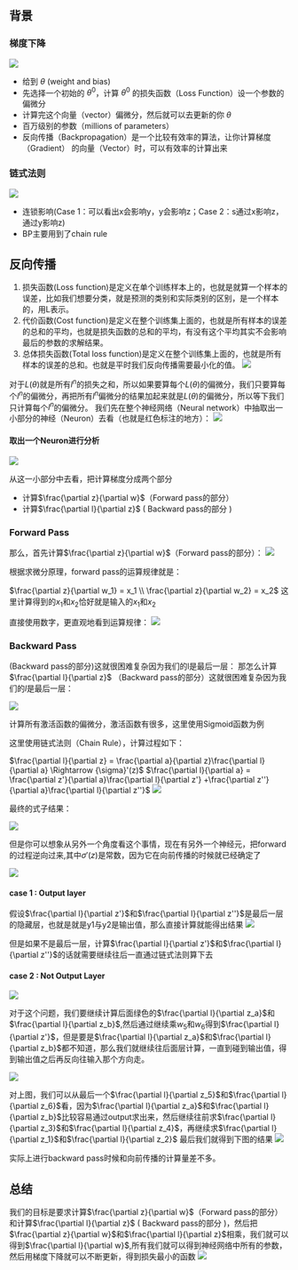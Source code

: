 ## 背景
### 梯度下降
![](res/chapter14-1.png)

- 给到 $\theta$ (weight and bias)
- 先选择一个初始的 $\theta^0$，计算 $\theta^0$ 的损失函数（Loss Function）设一个参数的偏微分
- 计算完这个向量（vector）偏微分，然后就可以去更新的你 $\theta$ 
- 百万级别的参数（millions of parameters）
- 反向传播（Backpropagation）是一个比较有效率的算法，让你计算梯度（Gradient） 的向量（Vector）时，可以有效率的计算出来

### 链式法则
![](res/chapter14-2.png)
- 连锁影响(Case 1：可以看出x会影响y，y会影响z；Case 2：s通过x影响z，通过y影响z)
- BP主要用到了chain rule


## 反向传播

1. 损失函数(Loss function)是定义在单个训练样本上的，也就是就算一个样本的误差，比如我们想要分类，就是预测的类别和实际类别的区别，是一个样本的，用L表示。
2. 代价函数(Cost function)是定义在整个训练集上面的，也就是所有样本的误差的总和的平均，也就是损失函数的总和的平均，有没有这个平均其实不会影响最后的参数的求解结果。
3. 总体损失函数(Total loss function)是定义在整个训练集上面的，也就是所有样本的误差的总和。也就是平时我们反向传播需要最小化的值。
![](res/chapter14-3.png)

对于$L(\theta)$就是所有$l^n$的损失之和，所以如果要算每个$L(\theta)$的偏微分，我们只要算每个$l^n$的偏微分，再把所有$l^n$偏微分的结果加起来就是$L(\theta)$的偏微分，所以等下我们只计算每个$l^n$的偏微分。
我们先在整个神经网络（Neural network）中抽取出一小部分的神经（Neuron）去看（也就是红色标注的地方）：
![](res/chapter14-4.png)

#### 取出一个Neuron进行分析
![](res/chapter14-5.png)



从这一小部分中去看，把计算梯度分成两个部分

- 计算$\frac{\partial z}{\partial w}$（Forward pass的部分）
- 计算$\frac{\partial l}{\partial z}$ ( Backward pass的部分 )
### Forward Pass

那么，首先计算$\frac{\partial z}{\partial w}$（Forward pass的部分）：
![](res/chapter14-6.png)

根据求微分原理，forward pass的运算规律就是：

$\frac{\partial z}{\partial w_1} = x_1 \\ \frac{\partial z}{\partial w_2} = x_2$
这里计算得到的$x_1$和$x_2$恰好就是输入的$x_1$和$x_2$

直接使用数字，更直观地看到运算规律：
![](res/chapter14-7.png)



### Backward Pass
 (Backward pass的部分)这就很困难复杂因为我们的l是最后一层：
那怎么计算 $\frac{\partial l}{\partial z}$ （Backward pass的部分）这就很困难复杂因为我们的$l$是最后一层：

![](res/chapter14-8.png)

计算所有激活函数的偏微分，激活函数有很多，这里使用Sigmoid函数为例

这里使用链式法则（Chain Rule），计算过程如下：

$\frac{\partial l}{\partial z} = \frac{\partial a}{\partial z}\frac{\partial l}{\partial a} \Rightarrow   {\sigma}'(z)$
$\frac{\partial l}{\partial a} = \frac{\partial z'}{\partial a}\frac{\partial l}{\partial z'} +\frac{\partial z''}{\partial a}\frac{\partial l}{\partial z''}$
![](res/chapter14-9.png)

最终的式子结果：

![](res/chapter14-10.png)

但是你可以想象从另外一个角度看这个事情，现在有另外一个神经元，把forward的过程逆向过来,其中${\sigma}'(z)$是常数，因为它在向前传播的时候就已经确定了

![](res/chapter14-11.png)

#### case 1 : Output layer
假设$\frac{\partial l}{\partial z'}$和$\frac{\partial l}{\partial z''}$是最后一层的隐藏层，也就是就是y1与y2是输出值，那么直接计算就能得出结果
![](res/chapter14-12.png)

但是如果不是最后一层，计算$\frac{\partial l}{\partial z'}$和$\frac{\partial l}{\partial z''}$的话就需要继续往后一直通过链式法则算下去
#### case 2 : Not Output Layer
![](res/chapter14-13.png)

对于这个问题，我们要继续计算后面绿色的$\frac{\partial l}{\partial z_a}$和$\frac{\partial l}{\partial z_b}$,然后通过继续乘$w_5$和$w_6$得到$\frac{\partial l}{\partial z'}$，但是要是$\frac{\partial l}{\partial z_a}$和$\frac{\partial l}{\partial z_b}$都不知道，那么我们就继续往后面层计算，一直到碰到输出值，得到输出值之后再反向往输入那个方向走。

![](res/chapter14-14.png)

对上图，我们可以从最后一个$\frac{\partial l}{\partial z_5}$和$\frac{\partial l}{\partial z_6}$看，因为$\frac{\partial l}{\partial z_a}$和$\frac{\partial l}{\partial z_b}$比较容易通过output求出来，然后继续往前求$\frac{\partial l}{\partial z_3}$和$\frac{\partial l}{\partial z_4}$，再继续求$\frac{\partial l}{\partial z_1}$和$\frac{\partial l}{\partial z_2}$
最后我们就得到下图的结果
![](res/chapter14-15.png)

实际上进行backward pass时候和向前传播的计算量差不多。

## 总结
我们的目标是要求计算$\frac{\partial z}{\partial w}$（Forward pass的部分）和计算$\frac{\partial l}{\partial z}$ ( Backward pass的部分 )，然后把$\frac{\partial z}{\partial w}$和$\frac{\partial l}{\partial z}$相乘，我们就可以得到$\frac{\partial l}{\partial w}$,所有我们就可以得到神经网络中所有的参数，然后用梯度下降就可以不断更新，得到损失最小的函数
![](res/chapter14-16.png)

